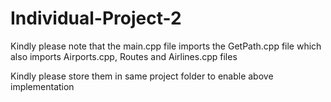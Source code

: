 # Individual-Project-2

Kindly please note that the main.cpp file imports the GetPath.cpp file which also imports Airports.cpp, Routes and Airlines.cpp files

Kindly please store them in same project folder to enable above implementation
